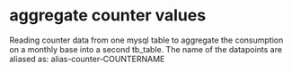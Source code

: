 # aggregate counter values 

Reading counter data from one mysql table to aggregate the consumption on a monthly base into a second tb_table.
The name of the datapoints are aliased as: alias-counter-COUNTERNAME